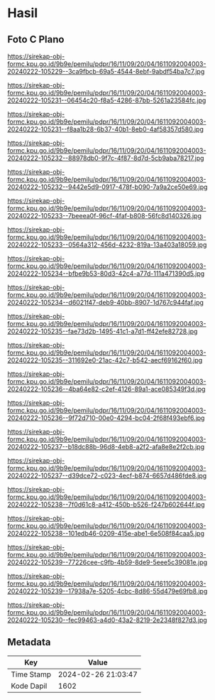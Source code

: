 # Hasil

## Foto C Plano

https://sirekap-obj-formc.kpu.go.id/9b9e/pemilu/pdpr/16/11/09/20/04/1611092004003-20240222-105229--3ca9fbcb-69a5-4544-8ebf-9abdf54ba7c7.jpg

https://sirekap-obj-formc.kpu.go.id/9b9e/pemilu/pdpr/16/11/09/20/04/1611092004003-20240222-105231--06454c20-f8a5-4286-87bb-5261a23584fc.jpg

https://sirekap-obj-formc.kpu.go.id/9b9e/pemilu/pdpr/16/11/09/20/04/1611092004003-20240222-105231--f8aa1b28-6b37-40b1-8eb0-4af58357d580.jpg

https://sirekap-obj-formc.kpu.go.id/9b9e/pemilu/pdpr/16/11/09/20/04/1611092004003-20240222-105232--88978db0-9f7c-4f87-8d7d-5cb9aba78217.jpg

https://sirekap-obj-formc.kpu.go.id/9b9e/pemilu/pdpr/16/11/09/20/04/1611092004003-20240222-105232--9442e5d9-0917-478f-b090-7a9a2ce50e69.jpg

https://sirekap-obj-formc.kpu.go.id/9b9e/pemilu/pdpr/16/11/09/20/04/1611092004003-20240222-105233--7beeea0f-96cf-4faf-b808-56fc8d140326.jpg

https://sirekap-obj-formc.kpu.go.id/9b9e/pemilu/pdpr/16/11/09/20/04/1611092004003-20240222-105233--0564a312-456d-4232-819a-13a403a18059.jpg

https://sirekap-obj-formc.kpu.go.id/9b9e/pemilu/pdpr/16/11/09/20/04/1611092004003-20240222-105234--bfbe9b53-80d3-42c4-a77d-111a471390d5.jpg

https://sirekap-obj-formc.kpu.go.id/9b9e/pemilu/pdpr/16/11/09/20/04/1611092004003-20240222-105234--d6021f47-deb9-40bb-8907-1d767c944faf.jpg

https://sirekap-obj-formc.kpu.go.id/9b9e/pemilu/pdpr/16/11/09/20/04/1611092004003-20240222-105235--fae73d2b-1495-41c1-a7d1-ff42efe82728.jpg

https://sirekap-obj-formc.kpu.go.id/9b9e/pemilu/pdpr/16/11/09/20/04/1611092004003-20240222-105235--311692e0-21ac-42c7-b542-aecf69162f60.jpg

https://sirekap-obj-formc.kpu.go.id/9b9e/pemilu/pdpr/16/11/09/20/04/1611092004003-20240222-105236--4ba64e82-c2ef-4126-89a1-ace085349f3d.jpg

https://sirekap-obj-formc.kpu.go.id/9b9e/pemilu/pdpr/16/11/09/20/04/1611092004003-20240222-105236--9f72d710-00e0-4294-bc04-2f68f493ebf6.jpg

https://sirekap-obj-formc.kpu.go.id/9b9e/pemilu/pdpr/16/11/09/20/04/1611092004003-20240222-105237--b18dc88b-96d8-4eb8-a2f2-afa8e8e2f2cb.jpg

https://sirekap-obj-formc.kpu.go.id/9b9e/pemilu/pdpr/16/11/09/20/04/1611092004003-20240222-105237--d39dce72-c023-4ecf-b874-6657d486fde8.jpg

https://sirekap-obj-formc.kpu.go.id/9b9e/pemilu/pdpr/16/11/09/20/04/1611092004003-20240222-105238--7f0d61c8-a412-450b-b526-f247b602644f.jpg

https://sirekap-obj-formc.kpu.go.id/9b9e/pemilu/pdpr/16/11/09/20/04/1611092004003-20240222-105238--101edb46-0209-415e-abe1-6e508f84caa5.jpg

https://sirekap-obj-formc.kpu.go.id/9b9e/pemilu/pdpr/16/11/09/20/04/1611092004003-20240222-105239--77226cee-c9fb-4b59-8de9-5eee5c39081e.jpg

https://sirekap-obj-formc.kpu.go.id/9b9e/pemilu/pdpr/16/11/09/20/04/1611092004003-20240222-105239--17938a7e-5205-4cbc-8d86-55d479e69fb8.jpg

https://sirekap-obj-formc.kpu.go.id/9b9e/pemilu/pdpr/16/11/09/20/04/1611092004003-20240222-105230--fec99463-a4d0-43a2-8219-2e2348f827d3.jpg


## Metadata

| Key        | Value               |
| ---------- | ------------------- |
| Time Stamp | 2024-02-26 21:03:47 |
| Kode Dapil | 1602                |



